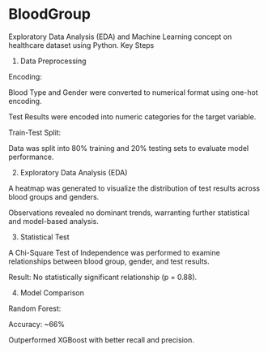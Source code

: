 # BloodGroup
Exploratory Data Analysis (EDA) and Machine Learning concept on  healthcare dataset using Python.
Key Steps

1. Data Preprocessing

Encoding:

Blood Type and Gender were converted to numerical format using one-hot encoding.

Test Results were encoded into numeric categories for the target variable.

Train-Test Split:

Data was split into 80% training and 20% testing sets to evaluate model performance.

2. Exploratory Data Analysis (EDA)

A heatmap was generated to visualize the distribution of test results across blood groups and genders.

Observations revealed no dominant trends, warranting further statistical and model-based analysis.

3. Statistical Test

A Chi-Square Test of Independence was performed to examine relationships between blood group, gender, and test results.

Result: No statistically significant relationship (p = 0.88).

4. Model Comparison

Random Forest:

Accuracy: ~66%

Outperformed XGBoost with better recall and precision.

